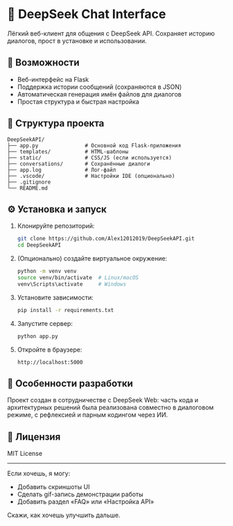 # 💬 DeepSeek Chat Interface

Лёгкий веб-клиент для общения с DeepSeek API. Сохраняет историю диалогов, прост в установке и использовании.

## 🚀 Возможности

* Веб-интерфейс на Flask
* Поддержка истории сообщений (сохраняются в JSON)
* Автоматическая генерация имён файлов для диалогов
* Простая структура и быстрая настройка

## 📁 Структура проекта

```
DeepSeekAPI/
├── app.py               # Основной код Flask-приложения
├── templates/           # HTML-шаблоны
├── static/              # CSS/JS (если используется)
├── conversations/       # Сохранённые диалоги
├── app.log              # Лог-файл
├── .vscode/             # Настройки IDE (опционально)
├── .gitignore
└── README.md
```

## ⚙️ Установка и запуск

1. Клонируйте репозиторий:

   ```bash
   git clone https://github.com/Alex12012019/DeepSeekAPI.git
   cd DeepSeekAPI
   ```

2. (Опционально) создайте виртуальное окружение:

   ```bash
   python -m venv venv
   source venv/bin/activate  # Linux/macOS
   venv\Scripts\activate     # Windows
   ```

3. Установите зависимости:

   ```bash
   pip install -r requirements.txt
   ```

4. Запустите сервер:

   ```bash
   python app.py
   ```

5. Откройте в браузере:

   ```
   http://localhost:5000
   ```

## 🤝 Особенности разработки

Проект создан в сотрудничестве с DeepSeek Web: часть кода и архитектурных решений была реализована совместно в диалоговом режиме, с рефлексией и парным кодингом через ИИ.

## 📝 Лицензия

MIT License

---

Если хочешь, я могу:

* Добавить скриншоты UI
* Сделать gif-запись демонстрации работы
* Добавить раздел «FAQ» или «Настройка API»

Скажи, как хочешь улучшить дальше.
